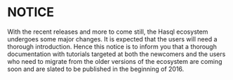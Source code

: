 # NOTICE

With the recent releases and more to come still, the Hasql ecosystem undergoes some major changes. It is expected that the users will need a thorough introduction. Hence this notice is to inform you that a thorough documentation with tutorials targeted at both the newcomers and the users who need to migrate from the older versions of the ecosystem are coming soon and are slated to be published in the beginning of 2016.
